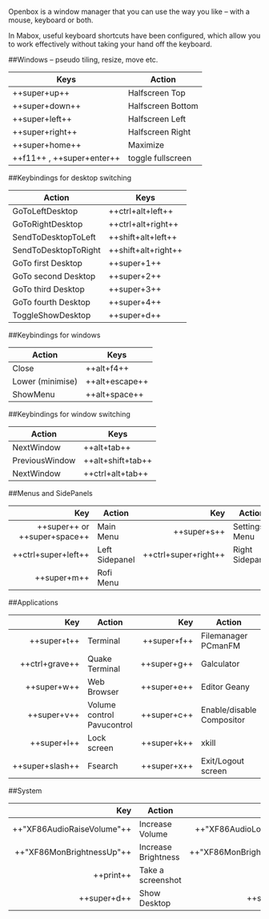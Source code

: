 
Openbox is a window manager that you can use the way you like – with a mouse, keyboard or both.

In Mabox, useful keyboard shortcuts have been configured, which allow you to work effectively without taking your hand off the keyboard.


##Windows – pseudo tiling, resize, move etc.

| Keys| Action|
| ------------- | ------------------- |
|++super+up++| Halfscreen Top|
|++super+down++| Halfscreen Bottom|
|++super+left++| Halfscreen Left|
|++super+right++| Halfscreen Right|
|++super+home++| Maximize|
|++f11++ , ++super+enter++| toggle fullscreen|



##Keybindings for desktop switching

|Action|Keys|
| --- | --- |
|GoToLeftDesktop|               ++ctrl+alt+left++|
|GoToRightDesktop          |    ++ctrl+alt+right++|
|SendToDesktopToLeft       |    ++shift+alt+left++|
|SendToDesktopToRight      |    ++shift+alt+right++|
|GoTo first Desktop        |    ++super+1++|
|GoTo second Desktop       |    ++super+2++|
|GoTo third Desktop        |    ++super+3++|
|GoTo fourth Desktop       |    ++super+4++|
|ToggleShowDesktop         |    ++super+d++|


##Keybindings for windows


|Action|Keys|
| --- | --- |
|Close       |                  ++alt+f4++|
|Lower (minimise)       |       ++alt+escape++|
|ShowMenu               |       ++alt+space++|


##Keybindings for window switching


|Action|Keys|
| --- | --- |
|NextWindow             |       ++alt+tab++|
|PreviousWindow         |      ++alt+shift+tab++|
|NextWindow             |      ++ctrl+alt+tab++|


##Menus and SidePanels

|Key|Action|Key|Action|
|-:|-|-:|-|
|++super++ or ++super+space++|Main Menu|++super+s++|Settings Menu|
|++ctrl+super+left++|Left Sidepanel|++ctrl+super+right++|Right Sidepanel|
|++super+m++|Rofi Menu|||		

##Applications

|Key|Action|Key|Action|
|-:|-|-:|-|
|++super+t++|Terminal|++super+f++|Filemanager PCmanFM|
|++ctrl+grave++|Quake Terminal|++super+g++|Galculator|
|++super+w++|Web Browser|++super+e++|Editor Geany|
|++super+v++|Volume control Pavucontrol|++super+c++|Enable/disable Compositor|
|++super+l++|Lock screen|++super+k++|xkill|
|++super+slash++|Fsearch|++super+x++|Exit/Logout screen|

##System

|Key|Action|Key|Action|
|-:|-|-:|-|
|++"XF86AudioRaiseVolume"++|Increase Volume|++"XF86AudioLowerVolume"++|Decrease Volume|
|++"XF86MonBrightnessUp"++|Increase Brightness|++"XF86MonBrightnessDown"++|Decrease Brightness|
|++print++|Take a screenshot|++alt+print++|Take a screenshot|
|++super+d++|Show Desktop|++super+space++|Root menu|
